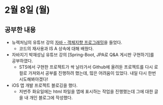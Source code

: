 # 2월 8일 (월)
## 공부한 내용
- 뉴렉처님의 유튜브 강의 [자바 - 객체지향 프로그래밍](https://www.youtube.com/watch?v=xmm8zxG5SQU&list=PLq8wAnVUcTFV4ZjRbyGnw6T1tgmYDLM3P&index=67)을 들었다.
  - 코드의 재사용과 IS A 상속에 대해 배웠다.
- 자바지기 박재성님 유튜브 강의 [Spring-Boot, JPA로 Q&A 게시판 구현하기]를 공부하였다.
  - STS에서 구현한 프로젝트가 싹 날라가서 Github에 올려둔 프로젝트를 다시 로컬로 가져와서 공부를 진행하려 했는데, 많은 어려움이 있었다. 내일 다시 한번 시도해봐야겠다!
- iOS 앱 개발 프로젝트 블로깅을 했다.
  - 저번주 화요일에는 html 파일을 앱에 표시하는 작업을 진행했는데 그에 대한 글을 내 개인 블로그에 작성했다.

